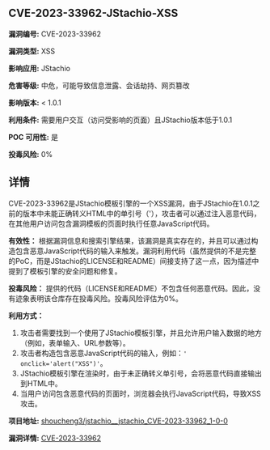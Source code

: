 ## CVE-2023-33962-JStachio-XSS

**漏洞编号:** CVE-2023-33962

**漏洞类型:** XSS

**影响应用:** JStachio

**危害等级:** 中危，可能导致信息泄露、会话劫持、网页篡改

**影响版本:** < 1.0.1

**利用条件:** 需要用户交互（访问受影响的页面）且JStachio版本低于1.0.1

**POC 可用性:** 是

**投毒风险:** 0%

## 详情

CVE-2023-33962是JStachio模板引擎的一个XSS漏洞，由于JStachio在1.0.1之前的版本中未能正确转义HTML中的单引号（'），攻击者可以通过注入恶意代码，在其他用户访问包含漏洞模板的页面时执行任意JavaScript代码。

**有效性：**
根据漏洞信息和搜索引擎结果，该漏洞是真实存在的，并且可以通过构造包含恶意JavaScript代码的输入来触发。漏洞利用代码（虽然提供的不是完整的PoC，而是JStachio的LICENSE和README）间接支持了这一点，因为描述中提到了模板引擎的安全问题和修复。

**投毒风险：**
提供的代码（LICENSE和README）不包含任何恶意代码。因此，没有迹象表明该仓库存在投毒风险。投毒风险评估为0%。

**利用方式：**
1.  攻击者需要找到一个使用了JStachio模板引擎，并且允许用户输入数据的地方（例如，表单输入、URL参数等）。
2.  攻击者构造包含恶意JavaScript代码的输入，例如：`' onclick='alert("XSS")'`。
3.  JStachio模板引擎在渲染时，由于未正确转义单引号，会将恶意代码直接输出到HTML中。
4.  当用户访问包含恶意代码的页面时，浏览器会执行JavaScript代码，导致XSS攻击。

**项目地址:** [shoucheng3/jstachio__jstachio_CVE-2023-33962_1-0-0](https://github.com/shoucheng3/jstachio__jstachio_CVE-2023-33962_1-0-0)

**漏洞详情:** [CVE-2023-33962](https://nvd.nist.gov/vuln/detail/CVE-2023-33962)